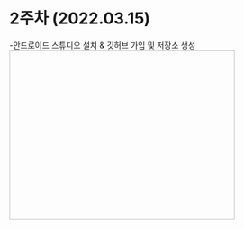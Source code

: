 # 2주차 (2022.03.15)
  -안드로이드 스튜디오 설치 & 깃허브 가입 및 저장소 생성
  <img width="400" height="300" scr="./pic/2st_app.PNG"></img>
